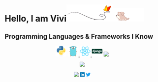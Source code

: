 
# Hello, I am Vivi<img src="images/butterfly.gif" width=30%><img src="images/dog.gif" width=20%>


## Programming Languages & Frameworks I Know
<p align=center>
  <img src="images/python-original.svg" width=7%>
  <a href="https://www.coursera.org/account/accomplishments/verify/U6K5JX2BKT8U">
    <img src="https://raw.githubusercontent.com/devicons/devicon/master/icons/go/go-original.svg" width=7%>
  </a>
  <a href="https://github.com/viviruska/Udacity/tree/master/react">
    <img src="https://raw.githubusercontent.com/devicons/devicon/master/icons/react/react-original.svg" width=7%>
  </a>
  <img src="https://raw.githubusercontent.com/devicons/devicon/master/icons/django/django-original.svg" width=7%>
  <img src="https://cdn.onlinewebfonts.com/svg/img_437027.png" width=7%>
</p>

<p align='center'>
    <img src="https://github-readme-stats.vercel.app/api/top-langs/?username=viviruska&show_icons=true&title_color=ffffff&icon_color=2A75CF&text_color=daf7dc&bg_color=191919">
</p>

<p align=center>
  <a href="https://viviruska.hashnode.dev"><img src="https://upload.wikimedia.org/wikipedia/commons/thumb/a/ae/Globe_icon-white.svg/1200px-Globe_icon-white.svg.png" width=3%></a>
  <a href="https://www.linkedin.com/in/vivienruska"><img src="images/linkedin.svg" width=3%></a>
  <a href="https://www.twitter.com/vivienruska"><img src="images/twitter.svg" width=3%></a>
</p>

<!--
**viviruska/viviruska** is a ✨ _special_ ✨ repository because its `README.md` (this file) appears on your GitHub profile.

Here are some ideas to get you started:

- 🔭 I’m currently working on ...
- 🌱 I’m currently learning ...
- 👯 I’m looking to collaborate on ...
- 🤔 I’m looking for help with ...
- 💬 Ask me about ...
- 📫 How to reach me: ...
- 😄 Pronouns: ...
- ⚡ Fun fact: ...
-->
